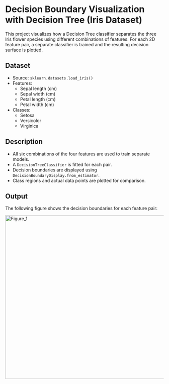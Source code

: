 # Decision Boundary Visualization with Decision Tree (Iris Dataset)

This project visualizes how a Decision Tree classifier separates the three Iris flower species using different combinations of features. For each 2D feature pair, a separate classifier is trained and the resulting decision surface is plotted.

## Dataset

- Source: `sklearn.datasets.load_iris()`
- Features:
  - Sepal length (cm)
  - Sepal width (cm)
  - Petal length (cm)
  - Petal width (cm)
- Classes:
  - Setosa
  - Versicolor
  - Virginica

## Description

- All six combinations of the four features are used to train separate models.
- A `DecisionTreeClassifier` is fitted for each pair.
- Decision boundaries are displayed using `DecisionBoundaryDisplay.from_estimator`.
- Class regions and actual data points are plotted for comparison.

## Output

The following figure shows the decision boundaries for each feature pair:

<img width="799" height="521" alt="Figure_1" src="https://github.com/user-attachments/assets/499bfbe3-c954-410d-9fa1-178fc2ccd37e" />
